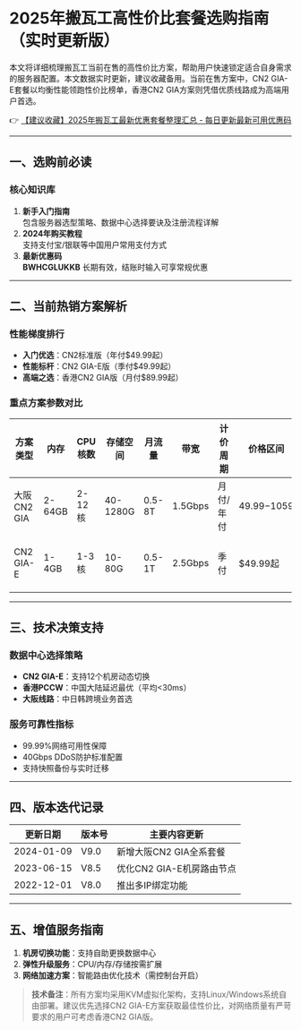 # 2025年搬瓦工高性价比套餐选购指南（实时更新版）

本文将详细梳理搬瓦工当前在售的高性价比方案，帮助用户快速锁定适合自身需求的服务器配置。本文数据实时更新，建议收藏备用。当前在售方案中，CN2 GIA-E套餐以均衡性能领跑性价比榜单，香港CN2 GIA方案则凭借优质线路成为高端用户首选。

👉 [【建议收藏】2025年搬瓦工最新优惠套餐整理汇总 - 每日更新最新可用优惠码](https://bit.ly/banwagon)

---

## 一、选购前必读
### 核心知识库
1. **新手入门指南**  
   包含服务器选型策略、数据中心选择要诀及注册流程详解
2. **2024年购买教程**  
   支持支付宝/银联等中国用户常用支付方式
3. **最新优惠码**  
   **BWHCGLUKKB** 长期有效，结账时输入可享常规优惠

---

## 二、当前热销方案解析
### 性能梯度排行
- **入门优选**：CN2标准版（年付$49.99起）
- **性能标杆**：CN2 GIA-E版（季付$49.99起）
- **高端之选**：香港CN2 GIA版（月付$89.99起）

### 重点方案参数对比
| 方案类型       | 内存   | CPU核数 | 存储空间 | 月流量 | 带宽    | 计价周期 | 价格区间      | 直达链接                 |
|----------------|--------|---------|----------|--------|---------|----------|---------------|--------------------------|
| 大阪CN2 GIA    | 2-64GB | 2-12核  | 40-1280G | 0.5-8T | 1.5Gbps | 月付/年付 | $49.99-$1059 | [选购入口](https://bit.ly/banwagon) |
| CN2 GIA-E      | 1-4GB  | 1-3核   | 10-80G   | 0.5-1T | 2.5Gbps | 季付     | $49.99起     | [选购入口](https://bit.ly/banwagon) |

---

## 三、技术决策支持
### 数据中心选择策略
- **CN2 GIA-E**：支持12个机房动态切换
- **香港PCCW**：中国大陆延迟最优（平均<30ms）
- **大阪线路**：中日韩跨境业务首选

### 服务可靠性指标
- 99.99%网络可用性保障
- 40Gbps DDoS防护标准配置
- 支持快照备份与实时迁移

---

## 四、版本迭代记录
| 更新日期       | 版本号 | 主要内容更新                          |
|----------------|--------|---------------------------------------|
| 2024-01-09     | V9.0   | 新增大阪CN2 GIA全系套餐               |
| 2023-06-15     | V8.5   | 优化CN2 GIA-E机房路由节点             |
| 2022-12-01     | V8.0   | 推出多IP绑定功能                      |

---

## 五、增值服务指南
1. **机房切换功能**：支持自助更换数据中心
2. **弹性升级服务**：CPU/内存/存储按需扩展
3. **网络加速方案**：智能路由优化技术（需控制台开启）

> **技术备注**：所有方案均采用KVM虚拟化架构，支持Linux/Windows系统自由部署。建议优先选择CN2 GIA-E方案获取最佳性价比，对网络质量有严苛要求的用户可考虑香港CN2 GIA版。
